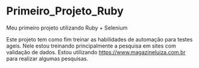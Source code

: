 # Primeiro_Projeto_Ruby
Meu primeiro projeto utilizando Ruby + Selenium

Este projeto tem como fim treinar as habilidades de automação para testes ageis.
Nele estou treinando principalmente a pesquisa em sites com validação de dados.
Estou utilizando https://www.magazineluiza.com.br para realizar algumas pesquisas.